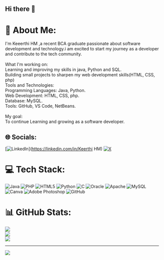 ## Hi there 👋
# 💫 About Me:
I'm Keeerthi HM ,a recent BCA graduate passionate about software development and technology.i am excited to start my journey as a developer and contribute to the tech community.<br><br>What I'm working on:<br>  Learning and improving my skills in java, Python and SQL.<br>  Building small projects to sharpen my web development skills(HTML, CSS, php)<br>Tools and Technologies:<br>  Programming Languages: Java, Python.<br>  Web Development: HTML, CSS, php.<br>  Database: MySQL.<br>  Tools: GitHub, VS Code, NetBeans. <br><br>My goal:<br> To continue Learning and growing as a software developer.


## 🌐 Socials:
[![LinkedIn](https://img.shields.io/badge/LinkedIn-%230077B5.svg?logo=linkedin&logoColor=white)](https://linkedin.com/in/Keerthi HM) [![X](https://img.shields.io/badge/X-black.svg?logo=X&logoColor=white)](https://x.com/@keerthii07) 

# 💻 Tech Stack:
![Java](https://img.shields.io/badge/java-%23ED8B00.svg?style=plastic&logo=openjdk&logoColor=white) ![PHP](https://img.shields.io/badge/php-%23777BB4.svg?style=plastic&logo=php&logoColor=white) ![HTML5](https://img.shields.io/badge/html5-%23E34F26.svg?style=plastic&logo=html5&logoColor=white) ![Python](https://img.shields.io/badge/python-3670A0?style=plastic&logo=python&logoColor=ffdd54) ![C](https://img.shields.io/badge/c-%2300599C.svg?style=plastic&logo=c&logoColor=white) ![Oracle](https://img.shields.io/badge/Oracle-F80000?style=plastic&logo=oracle&logoColor=white) ![Apache](https://img.shields.io/badge/apache-%23D42029.svg?style=plastic&logo=apache&logoColor=white) ![MySQL](https://img.shields.io/badge/mysql-4479A1.svg?style=plastic&logo=mysql&logoColor=white) ![Canva](https://img.shields.io/badge/Canva-%2300C4CC.svg?style=plastic&logo=Canva&logoColor=white) ![Adobe Photoshop](https://img.shields.io/badge/adobe%20photoshop-%2331A8FF.svg?style=plastic&logo=adobe%20photoshop&logoColor=white) ![GitHub](https://img.shields.io/badge/github-%23121011.svg?style=plastic&logo=github&logoColor=white)
# 📊 GitHub Stats:
![](https://github-readme-stats.vercel.app/api?username=KeerthiHM&theme=dark&hide_border=true&include_all_commits=false&count_private=false)<br/>
![](https://github-readme-streak-stats.herokuapp.com/?user=KeerthiHM&theme=dark&hide_border=true)<br/>
![](https://github-readme-stats.vercel.app/api/top-langs/?username=KeerthiHM&theme=dark&hide_border=true&include_all_commits=false&count_private=false&layout=compact)

---
[![](https://visitcount.itsvg.in/api?id=KeerthiHM&icon=0&color=0)](https://visitcount.itsvg.in)

<!-- Proudly created with GPRM ( https://gprm.itsvg.in ) -->
